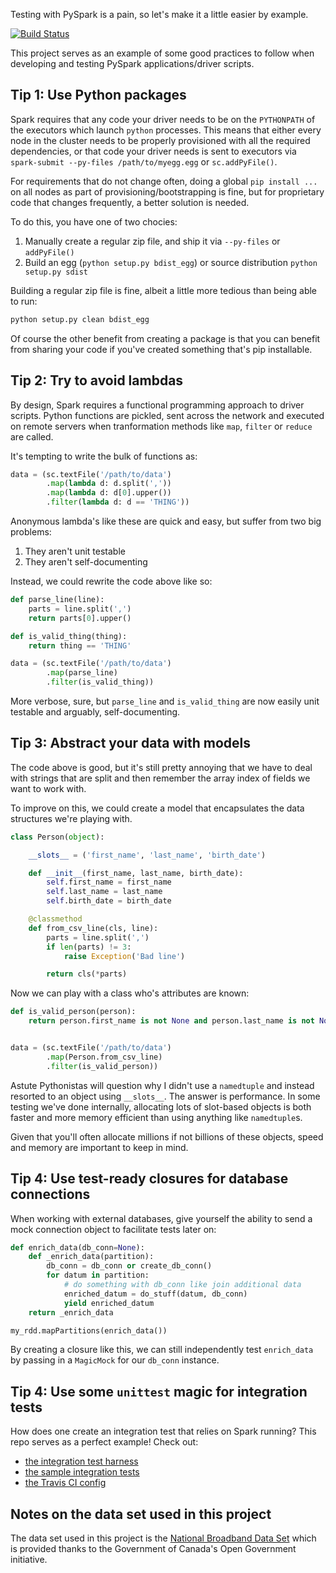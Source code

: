Testing with PySpark is a pain, so let's make it a little easier by example.

[![Build Status](https://travis-ci.org/msukmanowsky/pyspark-testing.svg?branch=master)](https://travis-ci.org/msukmanowsky/pyspark-testing)

This project serves as an example of some good practices to follow when
developing and testing PySpark applications/driver scripts.

## Tip 1: Use Python packages

Spark requires that any code your driver needs to be on the `PYTHONPATH` of
the executors which launch `python` processes. This means that either every
node in the cluster needs to be properly provisioned with all the required
dependencies, or that code your driver needs is sent to executors via
`spark-submit --py-files /path/to/myegg.egg` or `sc.addPyFile()`.

For requirements that do not change often, doing a global `pip install ...` on
all nodes as part of provisioning/bootstrapping is fine, but for proprietary
code that changes frequently, a better solution is needed.

To do this, you have one of two chocies:

1. Manually create a regular zip file, and ship it via `--py-files` or
   `addPyFile()`
2. Build an egg (`python setup.py bdist_egg`) or source distribution
   `python setup.py sdist`

Building a regular zip file is fine, albeit a little more tedious than being
able to run:

```bash
python setup.py clean bdist_egg
```

Of course the other benefit from creating a package is that you can benefit
from sharing your code if you've created something that's pip installable.

## Tip 2: Try to avoid lambdas

By design, Spark requires a functional programming approach to driver scripts.
Python functions are pickled, sent across the network and executed on remote
servers when tranformation methods like `map`, `filter` or `reduce` are called.

It's tempting to write the bulk of functions as:

```python
data = (sc.textFile('/path/to/data')
        .map(lambda d: d.split(','))
        .map(lambda d: d[0].upper())
        .filter(lambda d: d == 'THING'))
```

Anonymous lambda's like these are quick and easy, but suffer from two big
problems:

1. They aren't unit testable
2. They aren't self-documenting

Instead, we could rewrite the code above like so:

```python
def parse_line(line):
    parts = line.split(',')
    return parts[0].upper()

def is_valid_thing(thing):
    return thing == 'THING'

data = (sc.textFile('/path/to/data')
        .map(parse_line)
        .filter(is_valid_thing))
```

More verbose, sure, but `parse_line` and `is_valid_thing` are now easily unit
testable and arguably, self-documenting.

## Tip 3: Abstract your data with models

The code above is good, but it's still pretty annoying that we have to deal with
strings that are split and then remember the array index of fields we want to
work with.

To improve on this, we could create a model that encapsulates the data
structures we're playing with.

```python
class Person(object):

    __slots__ = ('first_name', 'last_name', 'birth_date')

    def __init__(first_name, last_name, birth_date):
        self.first_name = first_name
        self.last_name = last_name
        self.birth_date = birth_date

    @classmethod
    def from_csv_line(cls, line):
        parts = line.split(',')
        if len(parts) != 3:
            raise Exception('Bad line')

        return cls(*parts)
```

Now we can play with a class who's attributes are known:

```python
def is_valid_person(person):
    return person.first_name is not None and person.last_name is not None


data = (sc.textFile('/path/to/data')
        .map(Person.from_csv_line)
        .filter(is_valid_person))
```

Astute Pythonistas will question why I didn't use a `namedtuple` and instead
resorted to an object using `__slots__`. The answer is performance. In some
testing we've done internally, allocating lots of slot-based objects is both
faster and more memory efficient than using anything like `namedtuple`s.

Given that you'll often allocate millions if not billions of these objects,
speed and memory are important to keep in mind.


## Tip 4: Use test-ready closures for database connections

When working with external databases, give yourself the ability to send a mock
connection object to facilitate tests later on:

```python
def enrich_data(db_conn=None):
    def _enrich_data(partition):
        db_conn = db_conn or create_db_conn()
        for datum in partition:
            # do something with db_conn like join additional data
            enriched_datum = do_stuff(datum, db_conn)
            yield enriched_datum
    return _enrich_data

my_rdd.mapPartitions(enrich_data())
```

By creating a closure like this, we can still independently test `enrich_data`
by passing in a `MagicMock` for our `db_conn` instance.

## Tip 4: Use some `unittest` magic for integration tests

How does one create an integration test that relies on Spark running? This repo
serves as a perfect example! Check out:

- [the integration test harness](https://github.com/msukmanowsky/pyspark-testing/blob/master/tests/pyspark_testing/integration/__init__.py)
- [the sample integration tests](https://github.com/msukmanowsky/pyspark-testing/blob/master/tests/pyspark_testing/integration/test_driver.py)
- [the Travis CI config](https://github.com/msukmanowsky/pyspark-testing/blob/master/.travis.yml)

## Notes on the data set used in this project

The data set used in this project is the
[National Broadband Data Set](http://open.canada.ca/data/en/dataset/00a331db-121b-445d-b119-35dbbe3eedd9)
which is provided thanks to the Government of Canada's Open Government
initiative.

